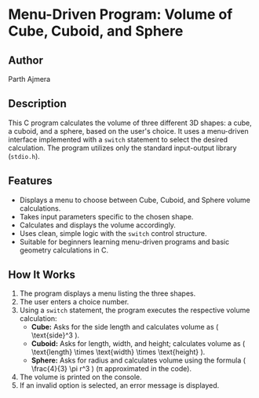 # Menu-Driven Program: Volume of Cube, Cuboid, and Sphere

## Author
Parth Ajmera

## Description
This C program calculates the volume of three different 3D shapes: a cube, a cuboid, and a sphere, based on the user's choice. It uses a menu-driven interface implemented with a `switch` statement to select the desired calculation. The program utilizes only the standard input-output library (`stdio.h`).

## Features
- Displays a menu to choose between Cube, Cuboid, and Sphere volume calculations.
- Takes input parameters specific to the chosen shape.
- Calculates and displays the volume accordingly.
- Uses clean, simple logic with the `switch` control structure.
- Suitable for beginners learning menu-driven programs and basic geometry calculations in C.

## How It Works
1. The program displays a menu listing the three shapes.
2. The user enters a choice number.
3. Using a `switch` statement, the program executes the respective volume calculation:
   - **Cube:** Asks for the side length and calculates volume as \( \text{side}^3 \).
   - **Cuboid:** Asks for length, width, and height; calculates volume as \( \text{length} \times \text{width} \times \text{height} \).
   - **Sphere:** Asks for radius and calculates volume using the formula \( \frac{4}{3} \pi r^3 \) (π approximated in the code).
4. The volume is printed on the console.
5. If an invalid option is selected, an error message is displayed.
